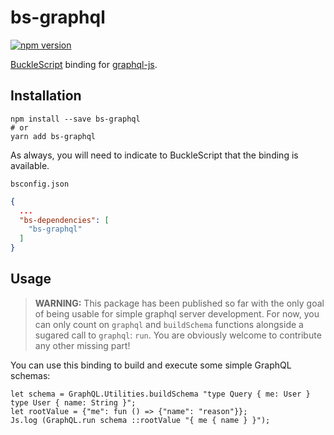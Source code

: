 # bs-graphql

[![npm version](https://badge.fury.io/js/bs-graphql.svg)](https://badge.fury.io/js/bs-graphql)

[BuckleScript](https://bucklescript.github.io/) binding for [graphql-js](http://graphql.org/graphql-js/).

## Installation

```
npm install --save bs-graphql
# or
yarn add bs-graphql
```

As always, you will need to indicate to BuckleScript that the binding is available.

`bsconfig.json`
```json
{
  ...
  "bs-dependencies": [
    "bs-graphql"
  ]
}
```

## Usage

> **WARNING:** This package has been published so far with the only goal of being usable for simple graphql server development. For now, you can only count on `graphql` and `buildSchema` functions alongside a sugared call to `graphql`: `run`. You are obviously welcome to contribute any other missing part!

You can use this binding to build and execute some simple GraphQL schemas:

```reason
let schema = GraphQL.Utilities.buildSchema "type Query { me: User } type User { name: String }";
let rootValue = {"me": fun () => {"name": "reason"}};
Js.log (GraphQL.run schema ::rootValue "{ me { name } }");
```
